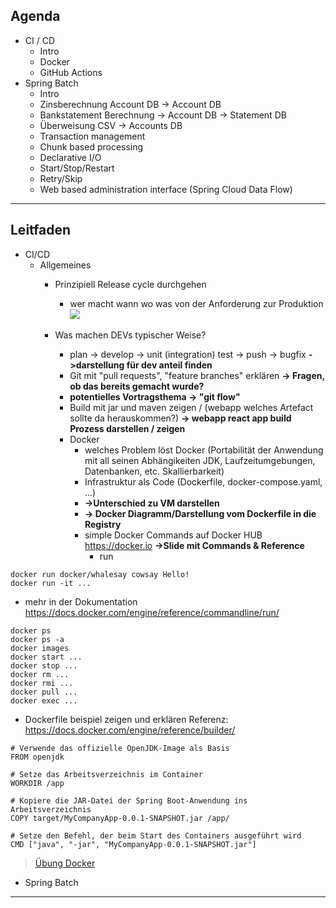 ## Agenda 
- CI / CD
    - Intro
    - Docker
    - GitHub Actions
- Spring Batch
    - Intro
    - Zinsberechnung Account DB -> Account DB
    - Bankstatement Berechnung -> Account DB -> Statement DB
    - Überweisung CSV -> Accounts DB
    - Transaction management
    - Chunk based processing
    - Declarative I/O
    - Start/Stop/Restart
    - Retry/Skip
    - Web based administration interface (Spring Cloud Data Flow)

---

## Leitfaden

  - CI/CD
    - Allgemeines
      - Prinzipiell Release cycle durchgehen
        - wer macht wann wo was von der Anforderung zur Produktion
        ![](https://substackcdn.com/image/fetch/f_auto%2Cq_auto%3Agood%2Cfl_progressive%3Asteep/https%3A//substack-post-media.s3.amazonaws.com/public/images/a0392cd2-a9b4-4c12-8c12-5250127d7df2_1280x1679.jpeg)

      - Was machen DEVs typischer Weise? 
        - plan -> develop -> unit (integration) test -> push -> bugfix
        **->darstellung für dev anteil finden**
        - Git mit "pull requests", "feature branches" erklären 
        **-> Fragen, ob das bereits gemacht wurde?** 
        - **potentielles Vortragsthema -> "git flow"**
        - Build mit jar und maven zeigen / (webapp welches Artefact sollte da herauskommen?)
        **-> webapp react app build Prozess darstellen / zeigen**
        - Docker
          - welches Problem löst Docker (Portabilität der Anwendung mit all seinen Abhängikeiten JDK, Laufzeitumgebungen, Datenbanken, etc. Skallierbarkeit)
          - Infrastruktur als Code (Dockerfile, docker-compose.yaml, ...)
          - **->Unterschied zu VM darstellen**
          - **-> Docker Diagramm/Darstellung vom Dockerfile in die Registry**
          - simple Docker Commands auf Docker HUB https://docker.io **->Slide mit Commands & Reference**
             - run
```console
docker run docker/whalesay cowsay Hello!
docker run -it ...
```
- mehr in der Dokumentation https://docs.docker.com/engine/reference/commandline/run/

```console
docker ps
docker ps -a
docker images
docker start ...
docker stop ...
docker rm ...
docker rmi ...
docker pull ...
docker exec ...
```

- Dockerfile beispiel zeigen und erklären Referenz: https://docs.docker.com/engine/reference/builder/

```docker
# Verwende das offizielle OpenJDK-Image als Basis
FROM openjdk

# Setze das Arbeitsverzeichnis im Container
WORKDIR /app

# Kopiere die JAR-Datei der Spring Boot-Anwendung ins Arbeitsverzeichnis
COPY target/MyCompanyApp-0.0.1-SNAPSHOT.jar /app/

# Setze den Befehl, der beim Start des Containers ausgeführt wird
CMD ["java", "-jar", "MyCompanyApp-0.0.1-SNAPSHOT.jar"]
```


>[Übung Docker](/exercises/exercise1.md)


  - Spring Batch 

---

